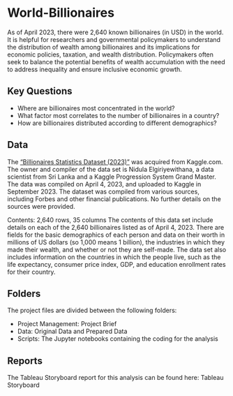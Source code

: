 # World-Billionaires
As of April 2023, there were 2,640 known billionaires (in USD) in the world. It is helpful for researchers and governmental policymakers to understand the distribution of wealth among billionaires and its implications for economic policies, taxation, and wealth distribution.
Policymakers often seek to balance the potential benefits of wealth accumulation with the need to address inequality and ensure inclusive economic growth.

## Key Questions

- Where are billionaires most concentrated in the world?
- What factor most correlates to the number of billionaires in a country?
- How are billionaires distributed according to different demographics?

## Data

The [“Billionaires Statistics Dataset (2023)”](https://www.kaggle.com/datasets/nelgiriyewithana/billionaires-statistics-dataset) was acquired from Kaggle.com.
The owner and compiler of the data set is Nidula Elgiriyewithana, a data scientist from Sri Lanka and a Kaggle Progression System Grand Master. The data was compiled on April 4, 2023, and uploaded to Kaggle in September 2023.
The dataset was compiled from various sources, including Forbes and other financial publications. No further details on the sources were provided.

Contents:
2,640 rows, 35 columns
The contents of this data set include details on each of the 2,640 billionaires listed as of April 4, 2023. There are fields for the basic demographics of each person and data on their worth in millions of US dollars (so 1,000 means 1 billion),
the industries in which they made their wealth, and whether or not they are self-made. The data set also includes information on the countries in which the people live, such as the life expectancy, consumer price index, GDP, 
and education enrollment rates for their country.

## Folders

The project files are divided between the following folders:

- Project Management: Project Brief
- Data: Original Data and Prepared Data
- Scripts: The Jupyter notebooks containing the coding for the analysis

## Reports

The Tableau Storyboard report for this analysis can be found here: Tableau Storyboard
